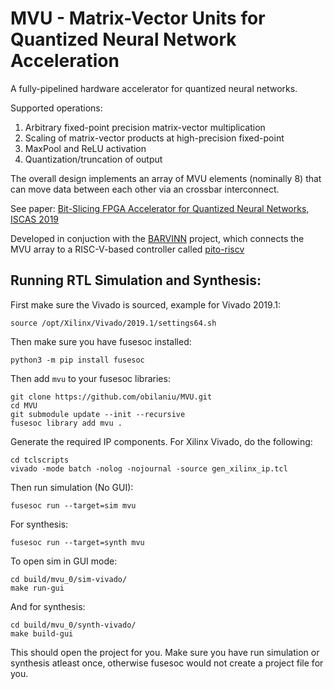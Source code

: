 # MVU - Matrix-Vector Units for Quantized Neural Network Acceleration

A fully-pipelined hardware accelerator for quantized neural networks. 

Supported operations:
1. Arbitrary fixed-point precision matrix-vector multiplication
1. Scaling of matrix-vector products at high-precision fixed-point
1. MaxPool and ReLU activation
1. Quantization/truncation of output

The overall design implements an array of MVU elements (nominally 8) that can move data between each other via an crossbar interconnect.

See paper: [Bit-Slicing FPGA Accelerator for Quantized Neural Networks, ISCAS 2019](https://ieeexplore.ieee.org/document/8702332)

Developed in conjuction with the [BARVINN](https://github.com/hossein1387/BARVINN) project, which connects the MVU array to a RISC-V-based controller called [pito-riscv](https://github.com/hossein1387/pito_riscv)

## Running RTL Simulation and Synthesis:

First make sure the Vivado is sourced, example for Vivado 2019.1: 
    
    source /opt/Xilinx/Vivado/2019.1/settings64.sh

Then make sure you have fusesoc installed:

    python3 -m pip install fusesoc

Then add `mvu` to your fusesoc libraries:
    
    git clone https://github.com/obilaniu/MVU.git
    cd MVU
    git submodule update --init --recursive 
    fusesoc library add mvu .
	
Generate the required IP components. For Xilinx Vivado, do the following:

    cd tclscripts
    vivado -mode batch -nolog -nojournal -source gen_xilinx_ip.tcl

Then run simulation (No GUI):
   
    fusesoc run --target=sim mvu

For synthesis:
    
    fusesoc run --target=synth mvu

To open sim in GUI mode:

    cd build/mvu_0/sim-vivado/ 
    make run-gui

And for synthesis:

    cd build/mvu_0/synth-vivado/ 
    make build-gui


This should open the project for you. Make sure you have run simulation or synthesis atleast once, otherwise fusesoc would not create a 
project file for you.

